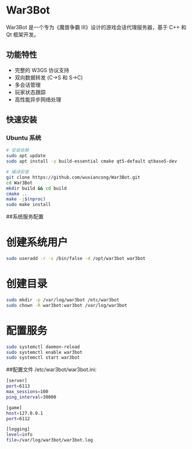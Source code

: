 # War3Bot

War3Bot 是一个专为《魔兽争霸 III》设计的游戏会话代理服务器，基于 C++ 和 Qt 框架开发。

## 功能特性

- 完整的 W3GS 协议支持
- 双向数据转发 (C->S 和 S->C)
- 多会话管理
- 玩家状态跟踪
- 高性能异步网络处理

## 快速安装

### Ubuntu 系统

```bash
# 安装依赖
sudo apt update
sudo apt install -y build-essential cmake qt5-default qtbase5-dev

# 编译安装
git clone https://github.com/wuxiancong/War3Bot.git
cd War3Bot
mkdir build && cd build
cmake ..
make -j$(nproc)
sudo make install

```
##系统服务配置
# 创建系统用户
```bash
sudo useradd -r -s /bin/false -d /opt/war3bot war3bot
```
# 创建目录
```bash
sudo mkdir -p /var/log/war3bot /etc/war3bot
sudo chown -R war3bot:war3bot /var/log/war3bot
```
# 配置服务
```bash
sudo systemctl daemon-reload
sudo systemctl enable war3bot
sudo systemctl start war3bot
```
##配置文件
/etc/war3bot/war3bot.ini:
```bash
[server]
port=6113
max_sessions=100
ping_interval=30000

[game]
host=127.0.0.1
port=6112

[logging]
level=info
file=/var/log/war3bot/war3bot.log
```

